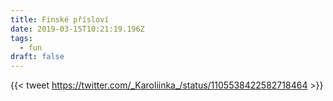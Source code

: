 ```yaml
---
title: Finské přísloví
date: 2019-03-15T10:21:19.196Z
tags:
  - fun
draft: false
---
```

{{< tweet https://twitter.com/_Karoliinka_/status/1105538422582718464 >}}
